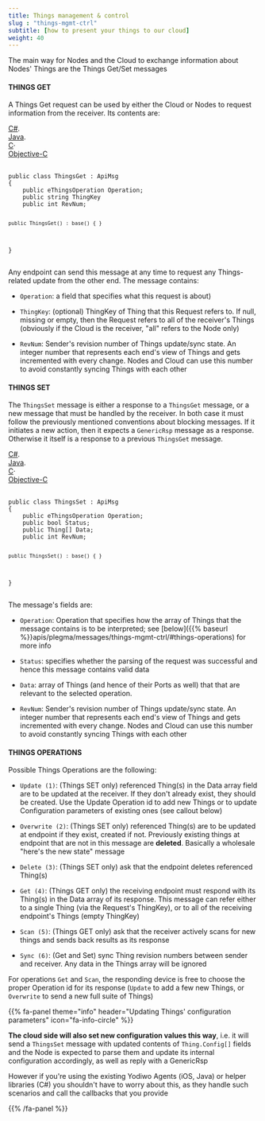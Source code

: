 ```yaml
---
title: Things management & control
slug : "things-mgmt-ctrl"
subtitle: [how to present your things to our cloud]
weight: 40
---
```


The main way for Nodes and the Cloud to exchange information about Nodes' Things are the Things Get/Set messages

#### THINGS GET
A Things Get request can be used by either the Cloud or Nodes to request information from the receiver. Its contents are:

<div id="code1_container">
    <div class="block-code block-show-code" type="section.type">
        <div class="code-tabs">
          <div data-lang="csharp" class="tab on">
            <a href="javascript: showCode('code1_container', 'csharp');"><span>C#</span></a><span>.</span>
          </div>
          <div data-lang="java" class="tab off">
            <a href="javascript: showCode('code1_container', 'java');"><span>Java</span></a><span>.</span>
          </div>
          <div data-lang="c" class="tab off">
            <a href="javascript: showCode('code1_container', 'c');"><span>C</span></a><span class="">·</span>
          </div>
          <div data-lang="objc" class="tab off">
            <a href="javascript: showCode('code1_container', 'objc');"><span>Objective-C</span></a>
          </div>
        </div>
        <pre id="csharp">
            <code>
public class ThingsGet : ApiMsg
{
    public eThingsOperation Operation;
    public string ThingKey
    public int RevNum;
      
    public ThingsGet() : base() { }
}
            </code>
        </pre>
        <pre id="java" style="display:none;">
            <code>
package com.yodiwo.plegma;

import java.util.ArrayList;

public class ThingsGet extends ApiMsg
{
    public eThingsOperation Operation;
    public String ThingKey;
    public int RevNum;
      
    public ThingsSet() {
    }
}
            </code>
        </pre>
        <pre id="c" style="display:none;">
            <code>
typedef struct Yodiwo_Plegma_ThingsGet
{
    int32_t SeqNo;

    Yodiwo_Plegma_eThingsOperation Operation;
    char* ThingKey;
    int RevNum;
} Yodiwo_Plegma_ThingsGet_t;
            </code>
        </pre>
        <pre id="objc" style="display:none;">
            <code>
@interface ThingsGet : APIMsg

@property (nonatomic) EnumThingsOperation operation;
@property (strong, nonatomic) NSString&lt;Optional&gt; *thingKey;
@property (strong, nonatomic) NSInteger revNum;

@end
            </code>
        </pre>
    </div>
</div>

Any endpoint can send this message at any time to request any Things-related update from the other end. The message contains:

* `Operation`: a field that specifies what this request is about)

* `ThingKey`: (optional) ThingKey of Thing that this Request refers to. If null, missing or empty, then the Request refers to all of the receiver's Things (obviously if the Cloud is the receiver, "all" refers to the Node only)

* `RevNum`: Sender's revision number of Things update/sync state. An integer number that represents each end's view of Things and gets incremented with every change. Nodes and Cloud can use this number to avoid constantly syncing Things with each other


#### THINGS SET
The `ThingsSet` message is either a response to a `ThingsGet` message, or a new message that must be handled by the receiver. In both case it must follow the previously mentioned conventions about blocking messages. If it initiates a new action, then it expects a `GenericRsp` message as a response. Otherwise it itself is a response to a previous `ThingsGet` message.

<div id="code2_container">
    <div class="block-code block-show-code" type="section.type">
        <div class="code-tabs">
          <div data-lang="csharp" class="tab on">
            <a href="javascript: showCode('code2_container', 'csharp');"><span>C#</span></a><span>.</span>
          </div>
          <div data-lang="java" class="tab off">
            <a href="javascript: showCode('code2_container', 'java');"><span>Java</span></a><span>.</span>
          </div>
          <div data-lang="c" class="tab off">
            <a href="javascript: showCode('code2_container', 'c');"><span>C</span></a><span class="">·</span>
          </div>
          <div data-lang="objc" class="tab off">
            <a href="javascript: showCode('code2_container', 'objc');"><span>Objective-C</span></a>
          </div>
        </div>
        <pre id="csharp">
            <code>
public class ThingsSet : ApiMsg
{
    public eThingsOperation Operation;
    public bool Status;
    public Thing[] Data;
    public int RevNum;
      
    public ThingsSet() : base() { }
}
            </code>
        </pre>
        <pre id="java" style="display:none;">
            <code>
package com.yodiwo.plegma;

import java.util.ArrayList;

public class ThingsSet extends ApiMsg
{
    public eThingsOperation Operation;
    public Boolean Status;
    public ArrayList Data;
    public int RevNum;
      
    public ThingsSet() {
    }
}
            </code>
        </pre>
        <pre id="c" style="display:none;">
            <code>
typedef struct Yodiwo_Plegma_ThingsSet
{
    int32_t SeqNo;

    Yodiwo_Plegma_eThingsOperation Operation;
    bool_t Status;
    Array_Yodiwo_Plegma_Thing_t Data;
    int RevNum;

} Yodiwo_Plegma_ThingsSet_t;
            </code>
        </pre>
        <pre id="objc" style="display:none;">
            <code>
@interface ThingsSet : APIMsg

@property (nonatomic) EnumThingsOperation Operation;
@property (nonatomic) BOOL Status;
@property (strong, nonatomic) NSMutableArray&lt;Thing,Optional&gt; *Data; // of Thing
@property (strong, nonatomic) NSInteger revNum;

@end
            </code>
        </pre>
    </div>
</div>

The message's fields are:

* `Operation`: Operation that specifies how the array of Things that the message contains is to be interpreted; see [below]({{% baseurl %}}apis/plegma/messages/things-mgmt-ctrl/#things-operations) for more info

* `Status`: specifies whether the parsing of the request was successful and hence this message contains valid data

* `Data`: array of Things (and hence of their Ports as well) that that are relevant to the selected operation.

* `RevNum`: Sender's revision number of Things update/sync state. An integer number that represents each end's view of Things and gets incremented with every change. Nodes and Cloud can use this number to avoid constantly syncing Things with each other

#### THINGS OPERATIONS

Possible Things Operations are the following:

* `Update (1)`: (Things SET only) referenced Thing(s) in the Data array field are to be updated at the receiver. If they don't already exist, they should be created. Use the Update Operation id to add new Things or to update Configuration parameters of existing ones (see callout below)

* `Overwrite (2)`: (Things SET only) referenced Thing(s) are to be updated at endpoint if they exist, created if not. Previously existing things at endpoint that are not in this message are <b>deleted</b>. Basically a wholesale "here's the new state" message

* `Delete (3)`: (Things SET only) ask that the endpoint deletes referenced Thing(s)

* `Get (4)`: (Things GET only) the receiving endpoint must respond with its Thing(s) in the Data array of its response. This message can refer either to a single Thing (via the Request's ThingKey), or to all of the receiving endpoint's Things (empty ThingKey)

* `Scan (5)`: (Things GET only) ask that the receiver actively scans for new things and sends back results as its response

* `Sync (6)`: (Get and Set) sync Thing revision numbers between sender and receiver. Any data in the Things array will be ignored

For operations `Get` and `Scan`, the responding device is free to choose the proper Operation id for its response (`Update` to add a few new Things, or `Overwrite` to send a new full suite of Things)



{{% fa-panel theme="info" header="Updating Things' configuration parameters" icon="fa-info-circle" %}}<p><strong>The cloud side will also set new configuration values this way</strong>, i.e. it will send a <code>ThingsSet</code> message with updated contents of <code>Thing.Config[]</code> fields and the Node is expected to parse them and update its internal configuration accordingly, as well as reply with a GenericRsp</p><p>However if you're using the existing Yodiwo Agents (iOS, Java) or helper libraries (C#) you shouldn't  have to worry about this, as they handle such scenarios and call the callbacks that you provide</p>{{% /fa-panel %}}

